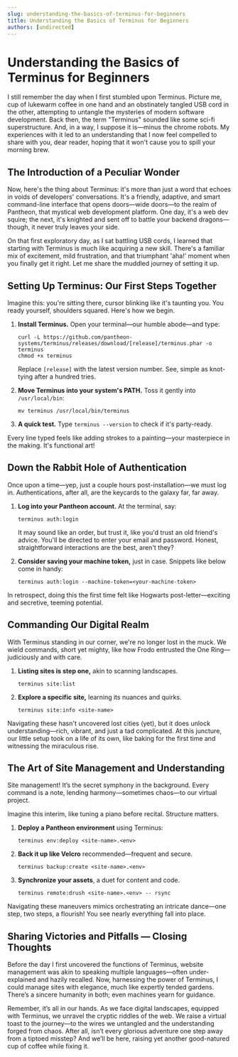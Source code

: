 ```yaml
---
slug: understanding-the-basics-of-terminus-for-beginners
title: Understanding the Basics of Terminus for Beginners
authors: [undirected]
---
```



# Understanding the Basics of Terminus for Beginners

I still remember the day when I first stumbled upon Terminus. Picture me, cup of lukewarm coffee in one hand and an obstinately tangled USB cord in the other, attempting to untangle the mysteries of modern software development. Back then, the term "Terminus" sounded like some sci-fi superstructure. And, in a way, I suppose it is—minus the chrome robots. My experiences with it led to an understanding that I now feel compelled to share with you, dear reader, hoping that it won't cause you to spill your morning brew. 

## The Introduction of a Peculiar Wonder

Now, here's the thing about Terminus: it's more than just a word that echoes in voids of developers' conversations. It's a friendly, adaptive, and smart command-line interface that opens doors—wide doors—to the realm of Pantheon, that mystical web development platform. One day, it's a web dev squire; the next, it's knighted and sent off to battle your backend dragons—though, it never truly leaves your side.

On that first exploratory day, as I sat battling USB cords, I learned that starting with Terminus is much like acquiring a new skill. There's a familiar mix of excitement, mild frustration, and that triumphant 'aha!' moment when you finally get it right. Let me share the muddled journey of setting it up.

## Setting Up Terminus: Our First Steps Together

Imagine this: you're sitting there, cursor blinking like it's taunting you. You ready yourself, shoulders squared. Here's how we begin.

1. **Install Terminus.** Open your terminal—our humble abode—and type:
    ```shell
    curl -L https://github.com/pantheon-systems/terminus/releases/download/[release]/terminus.phar -o terminus
    chmod +x terminus
    ```
   Replace `[release]` with the latest version number. See, simple as knot-tying after a hundred tries.

2. **Move Terminus into your system's PATH.** Toss it gently into `/usr/local/bin`:
    ```shell
    mv terminus /usr/local/bin/terminus
    ```

3. **A quick test.** Type `terminus --version` to check if it's party-ready.

Every line typed feels like adding strokes to a painting—your masterpiece in the making. It's functional art!

## Down the Rabbit Hole of Authentication

Once upon a time—yep, just a couple hours post-installation—we must log in. Authentications, after all, are the keycards to the galaxy far, far away.

1. **Log into your Pantheon account.** At the terminal, say:
    ```shell
    terminus auth:login
    ```
   It may sound like an order, but trust it, like you'd trust an old friend's advice. You'll be directed to enter your email and password. Honest, straightforward interactions are the best, aren't they?

2. **Consider saving your machine token,** just in case. Snippets like below come in handy:
    ```shell
    terminus auth:login --machine-token=<your-machine-token>
    ```

In retrospect, doing this the first time felt like Hogwarts post-letter—exciting and secretive, teeming potential.

## Commanding Our Digital Realm

With Terminus standing in our corner, we're no longer lost in the muck. We wield commands, short yet mighty, like how Frodo entrusted the One Ring—judiciously and with care.

1. **Listing sites is step one,** akin to scanning landscapes.
    ```shell
    terminus site:list
    ```

2. **Explore a specific site,** learning its nuances and quirks.
    ```shell
    terminus site:info <site-name>
    ```

Navigating these hasn't uncovered lost cities (yet), but it does unlock understanding—rich, vibrant, and just a tad complicated. At this juncture, our little setup took on a life of its own, like baking for the first time and witnessing the miraculous rise.

## The Art of Site Management and Understanding

Site management! It’s the secret symphony in the background. Every command is a note, lending harmony—sometimes chaos—to our virtual project.

Imagine this interim, like tuning a piano before recital. Structure matters.

1. **Deploy a Pantheon environment** using Terminus:
    ```shell
    terminus env:deploy <site-name>.<env>
    ```

2. **Back it up like Velcro** recommended—frequent and secure.
    ```shell
    terminus backup:create <site-name>.<env>
    ```

3. **Synchronize your assets**, a duet for content and code.
    ```shell
    terminus remote:drush <site-name>.<env> -- rsync
    ```

Navigating these maneuvers mimics orchestrating an intricate dance—one step, two steps, a flourish! You see nearly everything fall into place.

## Sharing Victories and Pitfalls — Closing Thoughts

Before the day I first uncovered the functions of Terminus, website management was akin to speaking multiple languages—often under-explained and hazily recalled. Now, harnessing the power of Terminus, I could manage sites with elegance, much like expertly tended gardens. There’s a sincere humanity in both; even machines yearn for guidance.

Remember, it’s all in our hands. As we face digital landscapes, equipped with Terminus, we unravel the cryptic riddles of the web. We raise a virtual toast to the journey—to the wires we untangled and the understanding forged from chaos. After all, isn’t every glorious adventure one step away from a tiptoed misstep? And we’ll be here, raising yet another good-natured cup of coffee while fixing it.